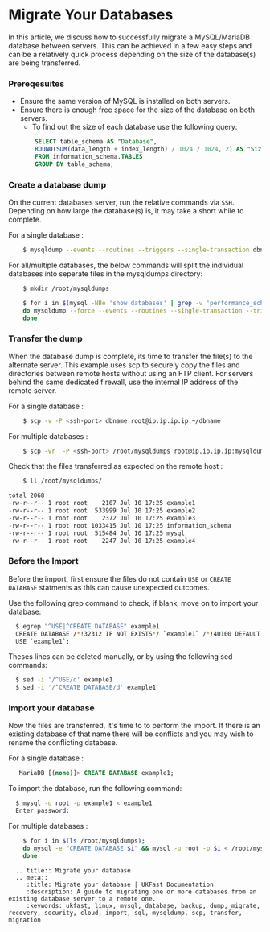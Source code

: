 # Migrate Your Databases

In this article, we discuss how to successfully migrate a MySQL/MariaDB database between servers. This can be achieved in a few easy steps and can be a relatively quick process depending on the size of the database(s) are being transferred.

### Prereqesuites
* Ensure the same version of MySQL is installed on both servers.
* Ensure there is enough free space for the size of the database on both servers.
    * To find out the size of each database use the following query:
    ```sql
        SELECT table_schema AS "Database",
        ROUND(SUM(data_length + index_length) / 1024 / 1024, 2) AS "Size (MB)"
        FROM information_schema.TABLES
        GROUP BY table_schema;
    ```

### Create a database dump

On the current databases server, run the relative commands via `SSH`. Depending on how large the database(s) is, it may take a short while to complete.

For a single database :

```bash
    $ mysqldump --events --routines --triggers --single-transaction dbname > dbname
```

For all/multiple databases, the below commands will split the individual databases into seperate files in the mysqldumps directory:

```bash
    $ mkdir /root/mysqldumps
```
```bash
    $ for i in $(mysql -NBe 'show databases' | grep -v 'performance_schema')
    do mysqldump --force --events --routines --single-transaction --triggers $i > /root/mysqldumps/$i
    done
```

### Transfer the dump

When the database dump is complete, its time to transfer the file(s) to the alternate server. This example uses scp to securely copy the files and directories between remote hosts without using an FTP client. For servers behind the same dedicated firewall, use the internal IP address of the remote server.

For a single database :

```bash
    $ scp -v -P <ssh-port> dbname root@ip.ip.ip.ip:~/dbname
```

For multiple databases :

```bash
    $ scp -vr  -P <ssh-port> /root/mysqldumps root@ip.ip.ip.ip:mysqldumps
```

Check that the files transferred as expected on the remote host :

```bash
    $ ll /root/mysqldumps/
```
```bash
total 2068
-rw-r--r-- 1 root root    2107 Jul 10 17:25 example1
-rw-r--r-- 1 root root  533999 Jul 10 17:25 example2
-rw-r--r-- 1 root root    2372 Jul 10 17:25 example3
-rw-r--r-- 1 root root 1033415 Jul 10 17:25 information_schema
-rw-r--r-- 1 root root  515484 Jul 10 17:25 mysql
-rw-r--r-- 1 root root    2247 Jul 10 17:25 example4
```

### Before the Import

Before the import, first ensure the files do not contain `USE` or `CREATE DATABASE` statments as this can cause unexpected outcomes.

Use the following grep command to check, if blank, move on to import your database:
```bash
  $ egrep "^USE|^CREATE DATABASE" example1
  CREATE DATABASE /*!32312 IF NOT EXISTS*/ `example1` /*!40100 DEFAULT CHARACTER SET latin1 */;
  USE `example1`;
```

Theses lines can be deleted manually, or by using the following sed commands:
```bash
  $ sed -i '/^USE/d' example1
  $ sed -i '/^CREATE DATABASE/d' example1
```
### Import your database

Now the files are transferred, it's time to to perform the import. If there is an existing database of that name there will be conflicts and you may wish to rename the conflicting database.

For a single database :

```sql
   MariaDB [(none)]> CREATE DATABASE example1;
```

To import the database, run the following command:

```bash
  $ mysql -u root -p example1 < example1
  Enter password:
```

For multiple databases :

```bash
    $ for i in $(ls /root/mysqldumps);
    do mysql -e "CREATE DATABASE $i" && mysql -u root -p $i < /root/mysqldumps/$i;
    done
```

```eval_rst
  .. title:: Migrate your database
  .. meta::
     :title: Migrate your database | UKFast Documentation
     :description: A guide to migrating one or more databases from an existing database server to a remote one.
     :keywords: ukfast, linux, mysql, database, backup, dump, migrate, recovery, security, cloud, import, sql, mysqldump, scp, transfer, migration